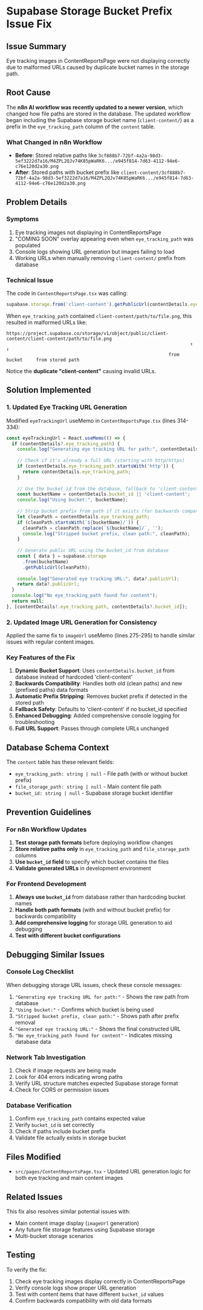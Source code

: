 # Supabase Storage Bucket Prefix Issue Fix

## Issue Summary
Eye tracking images in ContentReportsPage were not displaying correctly due to malformed URLs caused by duplicate bucket names in the storage path.

## Root Cause
The **n8n AI workflow was recently updated to a newer version**, which changed how file paths are stored in the database. The updated workflow began including the Supabase storage bucket name (`client-content/`) as a prefix in the `eye_tracking_path` column of the `content` table.

### What Changed in n8n Workflow
- **Before**: Stored relative paths like `3cf888b7-72bf-4a2a-98d3-5ef3222d7a16/M4ZPL2QJv74K85pWaRK6.../e945f814-7d63-4112-94e6-c76e120d2a30.png`
- **After**: Stored paths with bucket prefix like `client-content/3cf888b7-72bf-4a2a-98d3-5ef3222d7a16/M4ZPL2QJv74K85pWaRK6.../e945f814-7d63-4112-94e6-c76e120d2a30.png`

## Problem Details

### Symptoms
1. Eye tracking images not displaying in ContentReportsPage
2. "COMING SOON" overlay appearing even when `eye_tracking_path` was populated
3. Console logs showing URL generation but images failing to load
4. Working URLs when manually removing `client-content/` prefix from database

### Technical Issue
The code in `ContentReportsPage.tsx` was calling:
```typescript
supabase.storage.from('client-content').getPublicUrl(contentDetails.eye_tracking_path)
```

When `eye_tracking_path` contained `client-content/path/to/file.png`, this resulted in malformed URLs like:
```
https://project.supabase.co/storage/v1/object/public/client-content/client-content/path/to/file.png
                                                                    ↑              ↑
                                                            from bucket     from stored path
```

Notice the **duplicate "client-content"** causing invalid URLs.

## Solution Implemented

### 1. Updated Eye Tracking URL Generation
Modified `eyeTrackingUrl` useMemo in `ContentReportsPage.tsx` (lines 314-334):

```typescript
const eyeTrackingUrl = React.useMemo(() => {
  if (contentDetails?.eye_tracking_path) {
    console.log("Generating eye tracking URL for path:", contentDetails.eye_tracking_path);
    
    // Check if it's already a full URL (starting with http/https)
    if (contentDetails.eye_tracking_path.startsWith('http')) {
      return contentDetails.eye_tracking_path;
    }
    
    // Use the bucket_id from the database, fallback to 'client-content' if not specified
    const bucketName = contentDetails.bucket_id || 'client-content';
    console.log("Using bucket:", bucketName);
    
    // Strip bucket prefix from path if it exists (for backwards compatibility)
    let cleanPath = contentDetails.eye_tracking_path;
    if (cleanPath.startsWith(`${bucketName}/`)) {
      cleanPath = cleanPath.replace(`${bucketName}/`, '');
      console.log("Stripped bucket prefix, clean path:", cleanPath);
    }
    
    // Generate public URL using the bucket_id from database
    const { data } = supabase.storage
      .from(bucketName)
      .getPublicUrl(cleanPath);
    
    console.log("Generated eye tracking URL:", data?.publicUrl);
    return data?.publicUrl;
  }
  console.log("No eye_tracking_path found for content");
  return null;
}, [contentDetails?.eye_tracking_path, contentDetails?.bucket_id]);
```

### 2. Updated Image URL Generation for Consistency
Applied the same fix to `imageUrl` useMemo (lines 275-295) to handle similar issues with regular content images.

### Key Features of the Fix

1. **Dynamic Bucket Support**: Uses `contentDetails.bucket_id` from database instead of hardcoded 'client-content'
2. **Backwards Compatibility**: Handles both old (clean paths) and new (prefixed paths) data formats
3. **Automatic Prefix Stripping**: Removes bucket prefix if detected in the stored path
4. **Fallback Safety**: Defaults to 'client-content' if no bucket_id specified
5. **Enhanced Debugging**: Added comprehensive console logging for troubleshooting
6. **Full URL Support**: Passes through complete URLs unchanged

## Database Schema Context

The `content` table has these relevant fields:
- `eye_tracking_path: string | null` - File path (with or without bucket prefix)
- `file_storage_path: string | null` - Main content file path  
- `bucket_id: string | null` - Supabase storage bucket identifier

## Prevention Guidelines

### For n8n Workflow Updates
1. **Test storage path formats** before deploying workflow changes
2. **Store relative paths only** in `eye_tracking_path` and `file_storage_path` columns
3. **Use `bucket_id` field** to specify which bucket contains the files
4. **Validate generated URLs** in development environment

### For Frontend Development
1. **Always use `bucket_id`** from database rather than hardcoding bucket names
2. **Handle both path formats** (with and without bucket prefix) for backwards compatibility
3. **Add comprehensive logging** for storage URL generation to aid debugging
4. **Test with different bucket configurations**

## Debugging Similar Issues

### Console Log Checklist
When debugging storage URL issues, check these console messages:

1. `"Generating eye tracking URL for path:"` - Shows the raw path from database
2. `"Using bucket:"` - Confirms which bucket is being used
3. `"Stripped bucket prefix, clean path:"` - Shows path after prefix removal
4. `"Generated eye tracking URL:"` - Shows the final constructed URL
5. `"No eye_tracking_path found for content"` - Indicates missing database data

### Network Tab Investigation
1. Check if image requests are being made
2. Look for 404 errors indicating wrong paths
3. Verify URL structure matches expected Supabase storage format
4. Check for CORS or permission issues

### Database Verification
1. Confirm `eye_tracking_path` contains expected value
2. Verify `bucket_id` is set correctly
3. Check if paths include bucket prefix
4. Validate file actually exists in storage bucket

## Files Modified
- `src/pages/ContentReportsPage.tsx` - Updated URL generation logic for both eye tracking and main content images

## Related Issues
This fix also resolves similar potential issues with:
- Main content image display (`imageUrl` generation)
- Any future file storage features using Supabase storage
- Multi-bucket storage scenarios

## Testing
To verify the fix:
1. Check eye tracking images display correctly in ContentReportsPage
2. Verify console logs show proper URL generation
3. Test with content items that have different `bucket_id` values
4. Confirm backwards compatibility with old data formats 